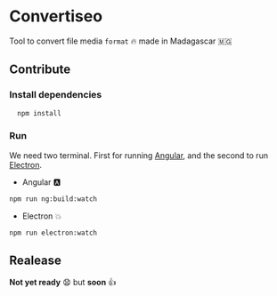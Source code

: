 <!--
Copyright 2021 Google LLC

Licensed under the Apache License, Version 2.0 (the "License");
you may not use this file except in compliance with the License.
You may obtain a copy of the License at

     https://www.apache.org/licenses/LICENSE-2.0

Unless required by applicable law or agreed to in writing, software
distributed under the License is distributed on an "AS IS" BASIS,
WITHOUT WARRANTIES OR CONDITIONS OF ANY KIND, either express or implied.
See the License for the specific language governing permissions and
limitations under the License.
-->

# Convertiseo

Tool to convert file media `format` 🔥 made in Madagascar 🇲🇬 

## Contribute

### Install dependencies

```bash
  npm install
```

### Run

 We need two terminal. First for running [Angular](https://angular.io), and the second to run [Electron](https://electronjs.org).

 - Angular 🅰️
  
  ```bash
  npm run ng:build:watch
  ```

  - Electron :boom:

  ```bash
  npm run electron:watch
  ```

## Realease

**Not yet ready** :anguished: but **soon** 👍

